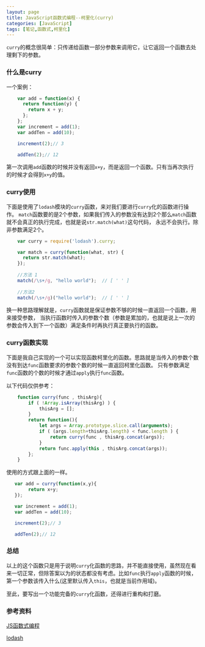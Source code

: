 ```yaml
---
layout: page
title: JavaScript函数式编程--柯里化(curry)
categories: [JavaScript]
tags: [笔记,函数式,柯里化]
---
```


`curry`的概念很简单：只传递给函数一部分参数来调用它，让它返回一个函数去处理剩下的参数。

### 什么是curry
一个案例：

```js
    var add = function(x) {
      return function(y) {
        return x + y;
      };
    };
    var increment = add(1);
    var addTen = add(10);

    increment(2);// 3

    addTen(2);// 12
```

第一次调用`add`函数的时候并没有返回`x+y`，而是返回一个函数。只有当再次执行的时候才会得到`x+y`的值。

### curry使用
下面是使用了`lodash`模块的`curry`函数，来对我们要进行`curry`化的函数进行操作。
`match`函数要的是2个参数，如果我们传入的参数没有达到2个那么`match`函数就不会真正的执行完成，也就是说`str.match(what)`这句代码，
永远不会执行。除非参数满足2个。

```js
    var curry = require('lodash').curry;

    var match = curry(function(what, str) {
      return str.match(what);
    });
    
    //方法 1
    match(/\s+/g, "hello world");  // [ ' ' ]
    
    //方法2
    match(/\s+/g)("hello world");  // [ ' ' ]
```

换一种思路理解就是，`curry`函数就是保证参数不够的时候一直返回一个函数，用来接受参数，
当执行函数时传入的参数个数（参数是累加的，也就是说上一次的参数会传入到下一个函数）满足条件时再执行真正要执行的函数。

### curry函数实现

下面是我自己实现的一个可以实现函数柯里化的函数。思路就是当传入的参数个数没有到达`func`函数要求的参数个数的时候一直返回柯里化函数。
只有参数满足`func`函数的个数的时候才通过`apply`执行`func`函数。

以下代码仅供参考：

```js
    function curry(func , thisArg){
        if ( !Array.isArray(thisArg) ) {
            thisArg = [];
        }
        return function(){
            let args = Array.prototype.slice.call(arguments);
            if ( (args.length+thisArg.length) < func.length ) {
                return curry(func , thisArg.concat(args));
            }
            return func.apply(this , thisArg.concat(args));
        };
    }
```

使用的方式跟上面的一样。

```js
   var add = curry(function(x,y){
        return x+y; 
   });

   var increment = add(1);
   var addTen = add(10);

   increment(2);// 3

   addTen(2);// 12
```

### 总结
以上的这个函数只是用于说明`curry`化函数的思路，并不能直接使用，虽然现在看来一切正常，但除答案以为的状态都没有考虑。比如`func`执行`apply`函数的时候，
第一个参数该传入什么(这里默认传入`this`，也就是当前作用域)。


至此，要写出一个功能完备的`curry`化函数，还得进行重构和打磨。

### 参考资料

[JS函数式编程](https://llh911001.gitbooks.io/mostly-adequate-guide-chinese/content/ch4.html)

[lodash](https://github.com/lodash/lodash)